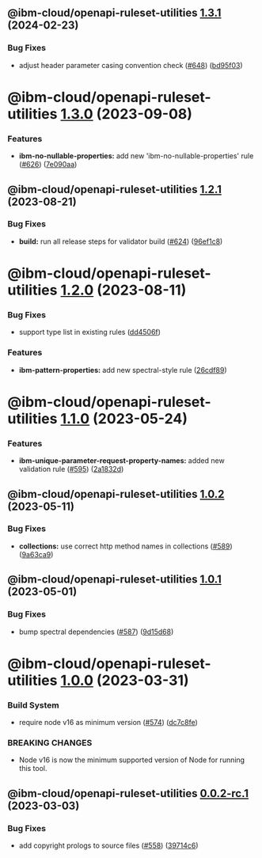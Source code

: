 ## @ibm-cloud/openapi-ruleset-utilities [1.3.1](https://github.com/IBM/openapi-validator/compare/@ibm-cloud/openapi-ruleset-utilities@1.3.0...@ibm-cloud/openapi-ruleset-utilities@1.3.1) (2024-02-23)


### Bug Fixes

* adjust header parameter casing convention check ([#648](https://github.com/IBM/openapi-validator/issues/648)) ([bd95f03](https://github.com/IBM/openapi-validator/commit/bd95f035105f715fda053a1338a6eba2805cdbff))

# @ibm-cloud/openapi-ruleset-utilities [1.3.0](https://github.com/IBM/openapi-validator/compare/@ibm-cloud/openapi-ruleset-utilities@1.2.1...@ibm-cloud/openapi-ruleset-utilities@1.3.0) (2023-09-08)


### Features

* **ibm-no-nullable-properties:** add new 'ibm-no-nullable-properties' rule ([#626](https://github.com/IBM/openapi-validator/issues/626)) ([7e090aa](https://github.com/IBM/openapi-validator/commit/7e090aabbf51cc1a8d31fcfdfd9ab8056c2fa213))

## @ibm-cloud/openapi-ruleset-utilities [1.2.1](https://github.com/IBM/openapi-validator/compare/@ibm-cloud/openapi-ruleset-utilities@1.2.0...@ibm-cloud/openapi-ruleset-utilities@1.2.1) (2023-08-21)


### Bug Fixes

* **build:** run all release steps for validator build ([#624](https://github.com/IBM/openapi-validator/issues/624)) ([96ef1c8](https://github.com/IBM/openapi-validator/commit/96ef1c84e0466e034e4dd276a72dfc9368702ff6))

# @ibm-cloud/openapi-ruleset-utilities [1.2.0](https://github.com/IBM/openapi-validator/compare/@ibm-cloud/openapi-ruleset-utilities@1.1.0...@ibm-cloud/openapi-ruleset-utilities@1.2.0) (2023-08-11)


### Bug Fixes

* support type list in existing rules ([dd4506f](https://github.com/IBM/openapi-validator/commit/dd4506f381824a89b65109a0d01e73159ea6e490))


### Features

* **ibm-pattern-properties:** add new spectral-style rule ([26cdf89](https://github.com/IBM/openapi-validator/commit/26cdf89e867b32deb7a719013e6f62dd85201fa0))

# @ibm-cloud/openapi-ruleset-utilities [1.1.0](https://github.com/IBM/openapi-validator/compare/@ibm-cloud/openapi-ruleset-utilities@1.0.2...@ibm-cloud/openapi-ruleset-utilities@1.1.0) (2023-05-24)


### Features

* **ibm-unique-parameter-request-property-names:** added new validation rule ([#595](https://github.com/IBM/openapi-validator/issues/595)) ([2a1832d](https://github.com/IBM/openapi-validator/commit/2a1832d3a7dbde1870dcbf125c1c2e036b04e0bc))

## @ibm-cloud/openapi-ruleset-utilities [1.0.2](https://github.com/IBM/openapi-validator/compare/@ibm-cloud/openapi-ruleset-utilities@1.0.1...@ibm-cloud/openapi-ruleset-utilities@1.0.2) (2023-05-11)


### Bug Fixes

* **collections:** use correct http method names in collections ([#589](https://github.com/IBM/openapi-validator/issues/589)) ([9a63ca9](https://github.com/IBM/openapi-validator/commit/9a63ca90bc128bdac78c9810831c1d6edc00a774))

## @ibm-cloud/openapi-ruleset-utilities [1.0.1](https://github.com/IBM/openapi-validator/compare/@ibm-cloud/openapi-ruleset-utilities@1.0.0...@ibm-cloud/openapi-ruleset-utilities@1.0.1) (2023-05-01)


### Bug Fixes

* bump spectral dependencies ([#587](https://github.com/IBM/openapi-validator/issues/587)) ([9d15d68](https://github.com/IBM/openapi-validator/commit/9d15d68a86aa30198b0d5c955773b7fe76e07cd1))

# @ibm-cloud/openapi-ruleset-utilities [1.0.0](https://github.com/IBM/openapi-validator/compare/@ibm-cloud/openapi-ruleset-utilities@0.0.1...@ibm-cloud/openapi-ruleset-utilities@1.0.0) (2023-03-31)


### Build System

* require node v16 as minimum version ([#574](https://github.com/IBM/openapi-validator/issues/574)) ([dc7c8fe](https://github.com/IBM/openapi-validator/commit/dc7c8fee2bca21ac1c93a7ccbb46eabbafc7eeef))


### BREAKING CHANGES

* Node v16 is now the minimum supported version of Node for running this tool.

## @ibm-cloud/openapi-ruleset-utilities [0.0.2-rc.1](https://github.com/IBM/openapi-validator/compare/@ibm-cloud/openapi-ruleset-utilities@0.0.1...@ibm-cloud/openapi-ruleset-utilities@0.0.2-rc.1) (2023-03-03)


### Bug Fixes

* add copyright prologs to source files ([#558](https://github.com/IBM/openapi-validator/issues/558)) ([39714c6](https://github.com/IBM/openapi-validator/commit/39714c67f3288ef047ea4539d4cccb725ddea849))
